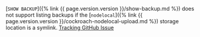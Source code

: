 [`SHOW BACKUP`]({% link {{ page.version.version }}/show-backup.md %}) does not support listing backups if the [`nodelocal`]({% link {{ page.version.version }}/cockroach-nodelocal-upload.md %}) storage location is a symlink. [Tracking GitHub Issue](https://github.com/cockroachdb/cockroach/issues/70260)